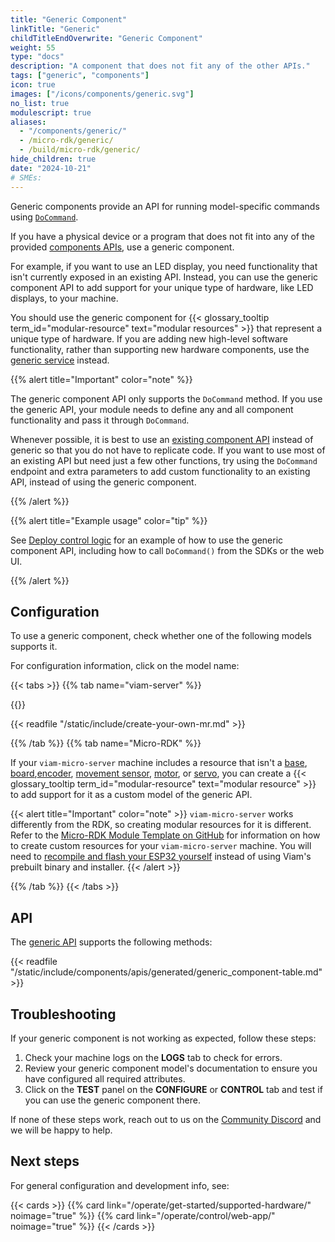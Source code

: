 ```yaml
---
title: "Generic Component"
linkTitle: "Generic"
childTitleEndOverwrite: "Generic Component"
weight: 55
type: "docs"
description: "A component that does not fit any of the other APIs."
tags: ["generic", "components"]
icon: true
images: ["/icons/components/generic.svg"]
no_list: true
modulescript: true
aliases:
  - "/components/generic/"
  - /micro-rdk/generic/
  - /build/micro-rdk/generic/
hide_children: true
date: "2024-10-21"
# SMEs:
---
```


Generic components provide an API for running model-specific commands using [`DoCommand`](/dev/reference/apis/components/generic/#docommand).

If you have a physical device or a program that does not fit into any of the provided [components APIs](/dev/reference/apis/#component-apis), use a generic component.

For example, if you want to use an LED display, you need functionality that isn't currently exposed in an existing API.
Instead, you can use the generic component API to add support for your unique type of hardware, like LED displays, to your machine.

You should use the generic component for {{< glossary_tooltip term_id="modular-resource" text="modular resources" >}} that represent a unique type of hardware.
If you are adding new high-level software functionality, rather than supporting new hardware components, use the [generic service](/operate/reference/components/generic/) instead.

{{% alert title="Important" color="note" %}}

The generic component API only supports the `DoCommand` method.
If you use the generic API, your module needs to define any and all component functionality and pass it through `DoCommand`.

Whenever possible, it is best to use an [existing component API](/dev/reference/apis/#component-apis) instead of generic so that you do not have to replicate code.
If you want to use most of an existing API but need just a few other functions, try using the `DoCommand` endpoint and extra parameters to add custom functionality to an existing API, instead of using the generic component.

{{% /alert %}}

{{% alert title="Example usage" color="tip" %}}

See [Deploy control logic](/manage/software/control-logic/) for an example of how to use the generic component API, including how to call `DoCommand()` from the SDKs or the web UI.

{{% /alert %}}

## Configuration

To use a generic component, check whether one of the following models supports it.

For configuration information, click on the model name:

{{< tabs >}}
{{% tab name="viam-server" %}}

{{<resources api="rdk:component:generic" type="generic" no-intro="true">}}

{{< readfile "/static/include/create-your-own-mr.md" >}}

{{% /tab %}}
{{% tab name="Micro-RDK" %}}

If your `viam-micro-server` machine includes a resource that isn't a [base](/operate/reference/components/base/), [board](/operate/reference/components/board/),[encoder](/operate/reference/components/encoder/), [movement sensor](/operate/reference/components/movement-sensor/), [motor](/operate/reference/components/motor/), or [servo](/operate/reference/components/servo/), you can create a {{< glossary_tooltip term_id="modular-resource" text="modular resource" >}} to add support for it as a custom model of the generic API.

{{< alert title="Important" color="note" >}}
`viam-micro-server` works differently from the RDK, so creating modular resources for it is different.
Refer to the [Micro-RDK Module Template on GitHub](https://github.com/viamrobotics/micro-rdk/tree/main/templates/module) for information on how to create custom resources for your `viam-micro-server` machine.
You will need to [recompile and flash your ESP32 yourself](/operate/get-started/setup/) instead of using Viam's prebuilt binary and installer.
{{< /alert >}}

{{% /tab %}}
{{< /tabs >}}

## API

The [generic API](/dev/reference/apis/components/generic/) supports the following methods:

{{< readfile "/static/include/components/apis/generated/generic_component-table.md" >}}

## Troubleshooting

If your generic component is not working as expected, follow these steps:

1. Check your machine logs on the **LOGS** tab to check for errors.
1. Review your generic component model's documentation to ensure you have configured all required attributes.
1. Click on the **TEST** panel on the **CONFIGURE** or **CONTROL** tab and test if you can use the generic component there.

If none of these steps work, reach out to us on the [Community Discord](https://discord.gg/viam) and we will be happy to help.

## Next steps

For general configuration and development info, see:

{{< cards >}}
{{% card link="/operate/get-started/supported-hardware/" noimage="true" %}}
{{% card link="/operate/control/web-app/" noimage="true" %}}
{{< /cards >}}
